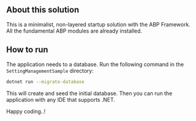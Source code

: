 ## About this solution

This is a minimalist, non-layered startup solution with the ABP Framework. All the fundamental ABP modules are already installed.

## How to run

The application needs to a database. Run the following command in the `SettingManagementSample` directory:

````bash
dotnet run --migrate-database
````

This will create and seed the initial database. Then you can run the application with any IDE that supports .NET.

Happy coding..!



